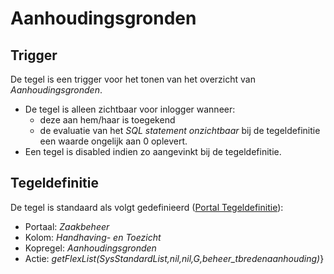 # Aanhoudingsgronden

## Trigger

De tegel is een trigger voor het tonen van het overzicht van *Aanhoudingsgronden*.

* De tegel is alleen zichtbaar voor inlogger wanneer:
  * deze aan hem/haar is toegekend
  * de evaluatie van het *SQL statement onzichtbaar* bij de tegeldefinitie een waarde ongelijk aan 0 oplevert.
* Een tegel is disabled indien zo aangevinkt bij de tegeldefinitie.

## Tegeldefinitie

De tegel is standaard als volgt gedefinieerd ([Portal Tegeldefinitie](/docs/instellen_inrichten/portaldefinitie/portal_tegel.md)):

* Portaal: *Zaakbeheer*
* Kolom: *Handhaving- en Toezicht*
* Kopregel: *Aanhoudingsgronden*
* Actie: *getFlexList(SysStandardList,nil,nil,G,beheer_tbredenaanhouding)*}

